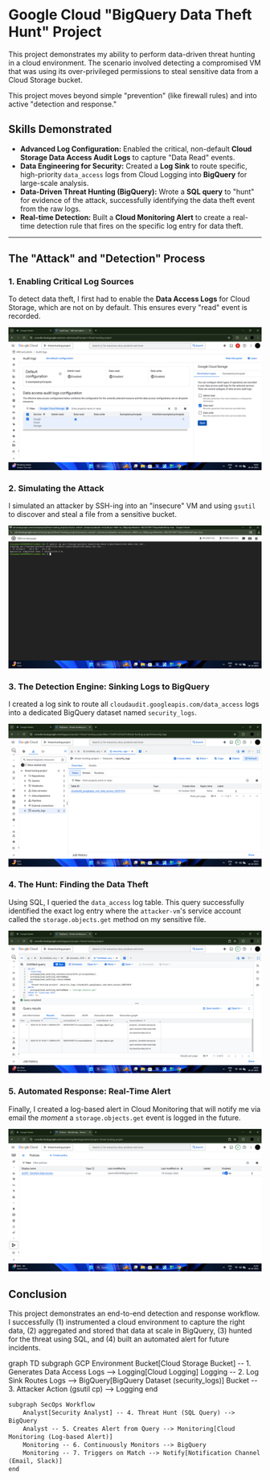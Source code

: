 # Google Cloud "BigQuery Data Theft Hunt" Project

This project demonstrates my ability to perform data-driven threat hunting in a cloud environment. The scenario involved detecting a compromised VM that was using its over-privileged permissions to steal sensitive data from a Cloud Storage bucket.

This project moves beyond simple "prevention" (like firewall rules) and into active "detection and response."

## Skills Demonstrated
* **Advanced Log Configuration:** Enabled the critical, non-default **Cloud Storage Data Access Audit Logs** to capture "Data Read" events.
* **Data Engineering for Security:** Created a **Log Sink** to route specific, high-priority `data_access` logs from Cloud Logging into **BigQuery** for large-scale analysis.
* **Data-Driven Threat Hunting (BigQuery):** Wrote a **SQL query** to "hunt" for evidence of the attack, successfully identifying the data theft event from the raw logs.
* **Real-time Detection:** Built a **Cloud Monitoring Alert** to create a real-time detection rule that fires on the specific log entry for data theft.

---

## The "Attack" and "Detection" Process

### 1. Enabling Critical Log Sources
To detect data theft, I first had to enable the **Data Access Logs** for Cloud Storage, which are not on by default. This ensures every "read" event is recorded.

![Data Access Logs enabled for Cloud Storage](Screenshot%20(3).png)

### 2. Simulating the Attack
I simulated an attacker by SSH-ing into an "insecure" VM and using `gsutil` to discover and steal a file from a sensitive bucket.

![Terminal showing the gsutil cp command](Screenshot%20(11).png)

### 3. The Detection Engine: Sinking Logs to BigQuery
I created a log sink to route all `cloudaudit.googleapis.com/data_access` logs into a dedicated BigQuery dataset named `security_logs`.

![BigQuery dataset with the data_access table](Screenshot%20(12).png)

### 4. The Hunt: Finding the Data Theft
Using SQL, I queried the `data_access` log table. This query successfully identified the exact log entry where the `attacker-vm`'s service account called the `storage.objects.get` method on my sensitive file.

![BigQuery query and results for the data theft](Screenshot%20(13).png)

### 5. Automated Response: Real-Time Alert
Finally, I created a log-based alert in Cloud Monitoring that will notify me via email the *moment* a `storage.objects.get` event is logged in the future.

![The active Cloud Monitoring alert policy](Screenshot%20(14).png)

## Conclusion
This project demonstrates an end-to-end detection and response workflow. I successfully (1) instrumented a cloud environment to capture the right data, (2) aggregated and stored that data at scale in BigQuery, (3) hunted for the threat using SQL, and (4) built an automated alert for future incidents.



graph TD
    subgraph GCP Environment
        Bucket[Cloud Storage Bucket] -- 1. Generates Data Access Logs --> Logging[Cloud Logging]
        Logging -- 2. Log Sink Routes Logs --> BigQuery[BigQuery Dataset (security_logs)]
        Bucket -- 3. Attacker Action (gsutil cp) --> Logging
    end

    subgraph SecOps Workflow
        Analyst[Security Analyst] -- 4. Threat Hunt (SQL Query) --> BigQuery
        Analyst -- 5. Creates Alert from Query --> Monitoring[Cloud Monitoring (Log-based Alert)]
        Monitoring -- 6. Continuously Monitors --> BigQuery
        Monitoring -- 7. Triggers on Match --> Notify[Notification Channel (Email, Slack)]
    end
